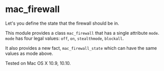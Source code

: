 # mac_firewall
Let's you define the state that the firewall should be in.

This module provides a class `mac_firewall` that has a single attribute `mode`.
`mode` has four legal values: `off`, `on`, `stealthmode`, `blockall`.

It also provides a new fact, `mac_firewall_state` which can have the same values as mode above.

Tested on Mac OS X 10.9, 10.10.
